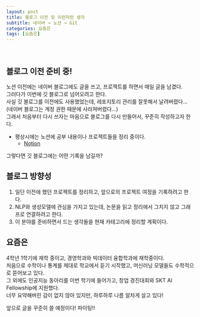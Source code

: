 ```yaml
---
layout: post
title: 블로그 이전 및 이런저런 생각
subtitle: 네이버 → 노션 → Git
categories: 요즘은
tags: [요즘은]
---
```

<br>

## 블로그 이전 준비 중!

노션 이전에는 네이버 블로그에도 글을 쓰고, 프로젝트를 하면서 매일 글을 남겼다.<br>
그러다가 이번에 깃 블로그로 넘어오려고 한다.<br>
사실 깃 블로그를 이전에도 사용했었는데, 레포지토리 관리를 잘못해서 날려버렸다...<br>
(네이버 블로그는 계정 권한 때문에 사라져버렸다...)<br>
그래서 처음부터 다시 쓰자는 마음으로 블로그를 다시 만들어서, 꾸준히 작성하고자 한다.<br>

- 평상시에는 노션에 공부 내용이나 프로젝트들을 정리 중이다.
  - [Notion](https://dorae222.notion.site/STUDY-PAGE-3b622da068134bebb2eec26b8ff4a213)

그렇다면 깃 블로그에는 어떤 기록을 남길까?

## 블로그 방향성

1. 일단 이전에 했던 프로젝트를 정리하고, 앞으로의 프로젝트 여정을 기록하려고 한다.
2. NLP와 생성모델에 관심을 가지고 있는데, 논문을 읽고 정리에서 그치지 않고 그래프로 연결하려고 한다.
3. 이 분야를 준비하면서 드는 생각들을 현재 카테고리에 정리할 계획이다.

## 요즘은

4학년 1학기에 재학 중이고, 경영학과와 빅데이터 융합학과에 재학중이다.<br>
처음으로 수학이나 통계를 제대로 학교에서 듣기 시작했고, 머신러닝 모델들도 수학적으로 뜯어보고 있다. <br>
그 외에도 인공지능 동아리를 이번 학기에 들어가고, 창업 경진대회와 SKT AI Fellowship에 지원했다.<br>
너무 요약해버린 감이 없지 않아 있지만, 하루하루 나름 알차게 살고 있다!<br>

앞으로 글을 꾸준히 쓸 예정이다! 파이팅!!
